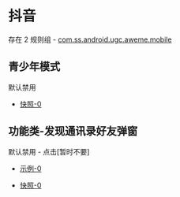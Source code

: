 # 抖音

存在 2 规则组 - [com.ss.android.ugc.aweme.mobile](/src/apps/com.ss.android.ugc.aweme.mobile.ts)

## 青少年模式

默认禁用

- [快照-0](https://i.gkd.li/i/13255513)

## 功能类-发现通讯录好友弹窗

默认禁用 - 点击[暂时不要]

- [示例-0](https://m.gkd.li/57941037/af8632c4-f5fd-403a-aca9-daf92ec6cda1)

- [快照-0](https://i.gkd.li/i/14467944)
